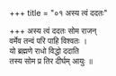 +++
title = "०१ अस्य त्वं ददतः"

+++
अस्य त्वं ददतः सोम राजन्  
वर्मेव तन्वं परि पाहि विश्वतः ।  
यो ब्रह्मणे राधो विद्धो ददाति  
तस्य सोम प्र तिर दीर्घम् आयुः ॥